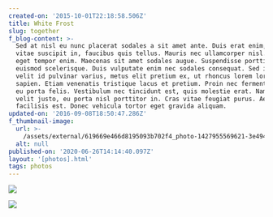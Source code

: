 ```yaml
---
created-on: '2015-10-01T22:18:58.506Z'
title: White Frost
slug: together
f_blog-content: >-
  Sed at nisl eu nunc placerat sodales a sit amet ante. Duis erat enim, molestie
  vitae suscipit in, faucibus quis tellus. Mauris nec ullamcorper nisl. Aliquam
  eget tempor enim. Maecenas sit amet sodales augue. Suspendisse porttitor
  euismod scelerisque. Duis vulputate enim nec sodales consequat. Sed interdum,
  velit id pulvinar varius, metus elit pretium ex, ut rhoncus lorem lorem vitae
  sapien. Etiam venenatis tristique lacus et pretium. Proin nec fermentum augue,
  eu porta felis. Vestibulum nec tincidunt est, quis molestie erat. Nam cursus
  velit justo, eu porta nisl porttitor in. Cras vitae feugiat purus. Aenean et
  facilisis est. Donec vehicula tortor eget gravida aliquam.
updated-on: '2016-09-08T18:50:47.286Z'
f_thumbnail-image:
  url: >-
    /assets/external/619669e466d8195093b702f4_photo-1427955569621-3e494de2b1d2-square700.jpg
  alt: null
published-on: '2020-06-26T14:14:40.097Z'
layout: '[photos].html'
tags: photos
---
```


![](/assets/external/619669e466d81903ebb70280_photo-1427955569621-3e494de2b1d2.jpg)

![](/assets/external/619669e466d81972ecb702ee_photo-1428184003419-4cfd6ab3d280.jpg)
